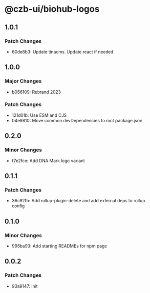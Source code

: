 # @czb-ui/biohub-logos

## 1.0.1

### Patch Changes

- 60de8b3: Update tinacms. Update react if needed

## 1.0.0

### Major Changes

- b066109: Rebrand 2023

### Patch Changes

- 121d01b: Use ESM and CJS
- 04e9810: Move common devDependencies to root package.json

## 0.2.0

### Minor Changes

- f7e2fce: Add DNA Mark logo variant

## 0.1.1

### Patch Changes

- 36c92fb: Add rollup-plugin-delete and add external deps to rollup config

## 0.1.0

### Minor Changes

- 996ba93: Add starting READMEs for npm page

## 0.0.2

### Patch Changes

- 93a9147: init
